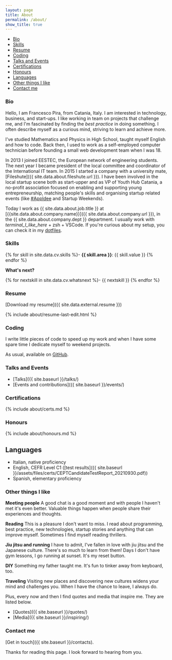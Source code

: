```yaml
---
layout: page
title: About
permalink: /about/
show_title: true
---
```


- [Bio](#bio)
- [Skills](#skills)
- [Resume](#resume)
- [Coding](#coding)
- [Talks and Events](#talks-and-events)
- [Certifications](#certifications)
- [Honours](#honours)
- [Languages](#languages)
- [Other things I like](#other-things-i-like)
- [Contact me](#contact-me)

### Bio

Hello, I am Francesco Pira, from Catania, Italy. I am interested in technology, business, and start-ups. I like working in team on projects that challenge me, and I'm fascinated by finding the *best practice* in doing something. I often describe myself as a curious mind, striving to learn and achieve more.

I've studied Mathematics and Physics in High School, taught myself English and how to code. Back then, I used to work as a self-employed computer technician before founding a small web development team when I was 18.

In 2013 I joined EESTEC, the European network of engineering students. The next year I became president of the local committee and coordinator of the International IT team. In 2015 I started a company with a university mate, [Fileshute]({{ site.data.about.fileshute.url }}). I have been involved in the local startup scene both as start-upper and as VP of Youth Hub Catania, a no-profit association focused on enabling and supporting young entrepreneurship, matching people's skills and organising startup related events (like [#AppIdee](https://twitter.com/hashtag/AppIdee?src=hash) and Startup Weekends).

Today I work as {{ site.data.about.job.title }} at [{{site.data.about.company.name}}]({{ site.data.about.company.url }}), in the {{ site.data.about.company.dept }} department. I usually work with *terminal_I_like_here* + zsh + VSCode. If you're curious about my setup, you can check it in my [dotfiles]({{site.data.social.github.url}}/dotfiles).

### Skills

{% for skill in site.data.cv.skills %}- **{{ skill.area }}**: {{ skill.value }}
{% endfor %}

**What's next?**

{% for nextskill in site.data.cv.whatsnext %}- {{ nextskill }}
{% endfor %}

### Resume

[Download my resume]({{ site.data.external.resume }})

{% include about/resume-last-edit.html %}

### Coding

I write little pieces of code to speed up my work and when I have some spare time I dedicate myself to weekend projects.

As usual, available on [GitHub]({{site.data.social.github.url}}).

### Talks and Events

- [Talks]({{ site.baseurl }}/talks/)
- [Events and contributions]({{ site.baseurl }}/events/)

### Certifications

{% include about/certs.md %}

### Honours

{% include about/honours.md %}

## Languages

- Italian, native proficiency
- English, CEFR Level C1 ([test results]({{ site.baseurl }}/assets/files/certs/CEPTCandidateTestReport_20210930.pdf))
- Spanish, elementary proficiency

### Other things I like

**Meeting people** A good chat is a good moment and with people I haven't met it's even better. Valuable things happen when people share their experiences and thoughts.

**Reading** This is a pleasure I don't want to miss. I read about programming, best practice, new technologies, startup stories and anything that can improve myself.
Sometimes I find myself reading thrillers.

**Jiu jitsu and running** I have to admit, I've fallen in love with jiu jitsu and the Japanese culture. There's so much to learn from them! Days I don't have gym lessons, I go running at sunset. It's my reset button.

**DIY** Something my father taught me. It's fun to tinker away from keyboard, too.

**Traveling** Visiting new places and discovering new cultures widens your mind and challenges you. When I have the chance to leave, I always do.

Plus, every now and then I find quotes and media that inspire me. They are listed below.

- [Quotes]({{ site.baseurl }}/quotes/)
- [Media]({{ site.baseurl }}/inspiring/)

### Contact me

[Get in touch]({{ site.baseurl }}/contacts).

Thanks for reading this page. I look forward to hearing from you.
